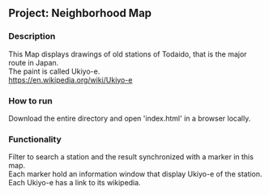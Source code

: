 ## Project: Neighborhood Map

### Description
This Map displays drawings of old stations of Todaido, that is the major route in Japan.<br/>
The paint is called Ukiyo-e.<br/>
https://en.wikipedia.org/wiki/Ukiyo-e<br/>

### How to run
Download the entire directory and open 'index.html' in a browser locally.

### Functionality
Filter to search a station and the result synchronized with a marker in this map.<br/>
Each marker hold an information window that display Ukiyo-e of the station.<br/>
Each Ukiyo-e has a link to its wikipedia.

